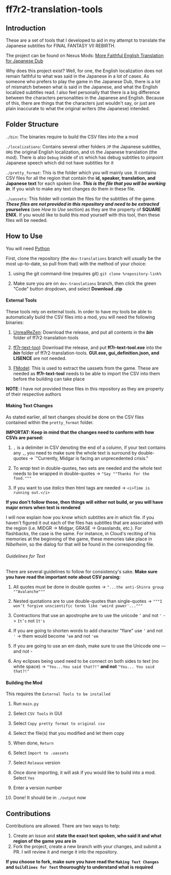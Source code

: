 # ff7r2-translation-tools


## Introduction

These are a set of tools that I developed to aid in my attempt to translate the Japanese subtitles for FINAL FANTASY VII REBIRTH.

The project can be found on Nexus Mods: [More Faithful English Translation for Japanese Dub](https://www.nexusmods.com/finalfantasy7rebirth/mods/775)

Why does this project exist? Well, for one, the English localization does not remain faithful to what was said in the Japanese in a lot of cases. As someone who prefers to play the game in the Japanese Dub, there is a lot of mismatch between what is said in the Japanese, and what the English localized subtitles read. I also feel personally that there is a big difference between the characters personalities in the Japanese and English. Because of this, there are things that the characters just wouldn't say, or just are plain inaccurate to what the original writers (the Japanese) intended.



## Folder Structure

`./bin`: The binaries require to build the CSV files into the a mod

`./localizations`: Contains several other folders `JP` the Japanese subtitles, `ORG` the original English localization, and `US` the Japanese translation (the mod). There is also `Debug` inside of `US` which has debug subtitles to pinpoint Japanese speech which did not have subtitles for it

`./pretty_format`: This is the folder which you will mainly use. It contains CSV files for all the region that contain the **id, speaker, translation, and Japanese text** for each spoken line. ***This is the file that you will be working in***. If you wish to make any text changes do them in these file.

`./uassets`: This folder will contain the files for the subtitles of the game. ***These files are not provided in this repository and need to be extracted yourselves*** (see *How to Use* section) as they are the property of **SQUARE ENIX**. If you would like to build this mod yourself with this tool, then these files will be needed.



## How to Use

You will need [Python](https://python.org)

First, clone the repository (the `dev-translations` branch will usually be the most up-to-date, so pull from that) with the method of your choice:

1.  using the git command-line (requires git) `git clone %repository-link%`

2.  Make sure you are on `dev-translations` branch, then click the green "Code" button dropdown, and select **Download .zip**

#### External Tools

These tools rely on external tools. In order to have my tools be able to automatically build the CSV files into a mod, you will need the following binaries:

1. [UnrealReZen](https://github.com/rm-NoobInCoding/UnrealReZen/releases): Download the release, and put all contents in the ***bin*** folder of ff7r2-translation-tools
   
2. [ff7r-text-tool](https://github.com/matyamod/ff7r-text-tool/releases): Download the release, and put **ff7r-text-tool.exe** into the ***bin*** folder of ff7r2-translation-tools. **GUI.exe, gui_definition.json, and LISENCE** are not needed.
   
3. [FModel](https://fmodel.app/): This is used to extract the uassets from the game. These are needed as **ff7r-text-tool** needs to be able to import the CSV into them before the building can take place

**NOTE**: I have not provided these files in this repository as they are property of their respective authors

#### Making Text Changes

As stated earlier, all text changes should be done on the CSV files contained within the `pretty_format` folder. 

**IMPORTAT: Keep in mind that the changes need to conform with how CSVs are parsed:**
1. `,` is a delimiter in CSV denoting the end of a column, if your text contains any `,`, you need to make sure the whole text is surround by double-quotes -> `"Currently, Midgar is facing an unprecedented crisis."

2. To *wrap* text in double-quotes, two sets are needed and the whole text needs to be wrapped in double-quotes -> `"Say ""Thanks for the food."""`

3. If you want to use *italics* then html tags are needed -> `<i>Time is running out.</i>`

**If you don't follow these, then things will either not build, or you will have major errors when text is rendered**

I will now explain how you know which subtitles are in which file. if you haven't figured it out each of the files has subtitles that are associated with the region (i.e. MIDGR -> Midgar, GRASE -> Grasslands, etc.). For flashbacks, the case is the same. For instance, in Cloud's reciting of his memories at the beginning of the game,  these memories take place in *Nibelheim*, so the dialog for that will be found in the corresponding file.

###### Guidelines for Text

There are several guidelines to follow for consistency's sake. **Make sure you have read the important note about CSV parsing:**

1. All quotes must be done in double quotes -> `"...the anti-Shinra group ""Avalanche"""`

2. Nested quotations are to use double-quotes than single-quotes -> `"""I won’t forgive unscientific terms like 'weird power'..."""`

3. Contractions that use an apostrophe are to use the unicode `’` and not `'` -> `It’s` not `It's`

4. If you are going to shorten words to add character "flare" use `‘` and not `'` -> them would become `‘em`  and not `'em`

5. If you are going to use an em dash, make sure to use the Unicode one — and not -

6. Any eclipses being used need to be connect on both sides to text (no white space) -> `"You...You said that?!"` **and not** `"You... You said that?!"`

#### Building the Mod

This requires the `External Tools to be installed`

1. Run `main.py`

2. Select `CSV Tools` in GUI

3. Select `Copy pretty format to original csv`

4. Select the file(s) that you modified and let them copy

5. When done, `Return`

6. Select `Import to .uassets`

7. Select `Release` version

8. Once done importing, it will ask if you would like to build into a mod. Select `Yes`

9. Enter a version number

10. Done! It should be in `./output` now


## Contributions

Contributions are allowed. There are two ways to help:

1. Create an issue and **state the exact text spoken, who said it and what region of the game you are in**
2. Fork the project, create a new branch with your changes, and submit a PR. I will review it and merge it into the repository.

**If you choose to fork, make sure you have read the `Making Text Changes` and `Guildlines for Text` thouroughly to understand what is required**
